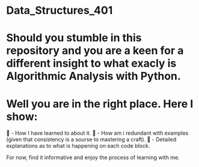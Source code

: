 # Data_Structures_401

# Should you stumble in this repository and you are a keen for a different insight to what exacly is Algorithmic Analysis with Python.

# Well you are in the right place. Here I show: 

 🤯 - How I have learned to about it. 
 🤯 - How am i redundant with examples (given that consistency is a sourse to mastering a craft).
 🤯 - Detailed explanations as to what is happening on each code block.

For now, find it informative and enjoy the process of learning with me.
